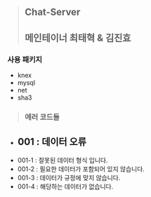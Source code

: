 > ## Chat-Server
> ## 메인테이너 최태혁 & 김진효

### 사용 패키지
* knex
* mysql
* net
* sha3

> ### 에러 코드들 
* ## 001 : 데이터 오류
- 001-1 : 잘못된 데이터 형식 입니다.
- 001-2 : 필요한 데이터가 포함되어 있지 않습니다.
- 001-3 : 데이터가 규정에 맞지 않습니다.
- 001-4 : 해당하는 데이터가 없습니다.
